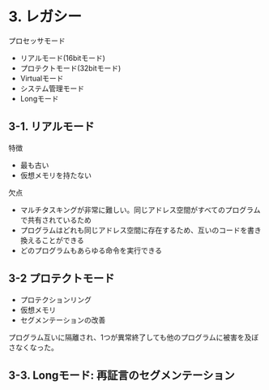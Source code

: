 # 3. レガシー
プロセッサモード

- リアルモード(16bitモード)
- プロテクトモード(32bitモード)
- Virtualモード
- システム管理モード
- Longモード


## 3-1. リアルモード
特徴
- 最も古い
- 仮想メモリを持たない

欠点
- マルチタスキングが非常に難しい。同じアドレス空間がすべてのプログラムで共有されているため
- プログラムはどれも同じアドレス空間に存在するため、互いのコードを書き換えることができる
- どのプログラムもあらゆる命令を実行できる

## 3-2 プロテクトモード
- プロテクションリング
- 仮想メモリ
- セグメンテーションの改善


プログラム互いに隔離され、1つが異常終了しても他のプログラムに被害を及ぼさなくなった。


## 3-3. Longモード: 再証言のセグメンテーション
